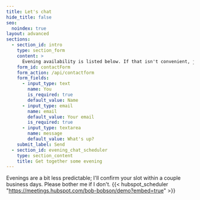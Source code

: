 ```yaml
---
title: Let's chat
hide_title: false
seo:
  noindex: true
layout: advanced
sections:
  - section_id: intro
    type: section_form
    content: >
      Evening availability is listed below. If that isn't convenient, just send me a message:
    form_id: contactForm
    form_action: /api/contactform
    form_fields:
      - input_type: text
        name: You
        is_required: true
        default_value: Name
      - input_type: email
        name: email
        default_value: Your email
        is_required: true
      - input_type: textarea
        name: message
        default_value: What's up?
    submit_label: Send
  - section_id: evening_chat_scheduler
    type: section_content
    title: Get together some evening
---
```

Evenings are a bit less predictable; I'll confirm your slot within a couple business days. Please bother me if I don't.
      {{< hubspot_scheduler "https://meetings.hubspot.com/bob-bobson/demo?embed=true" >}}
